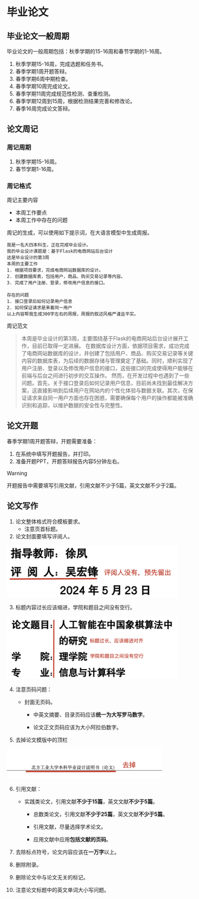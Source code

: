 # 毕业论文

## 毕业论文一般周期

毕业论文的一般周期包括：秋季学期的15-16周和春节学期的1-16周。

1. 秋季学期15-16周，完成选题和任务书。
2. 春季学期1周开题答辩。
3. 春季学期6周中期检查。
4. 春季学期10周完成论文。
5. 春季学期11周完成规范性检测、查重检测。
6. 春季学期12周到15周，根据检测结果完善和修改论。
7. 春季16周完成论文答辩。

## 论文周记

### 周记周期

1. 秋季学期15-16周。
2. 春节学期1-16周。

### 周记格式

周记主要内容

* 本周工作要点
* 本周工作中存在的问题

周记的生成，可以使用如下提示词，在大语言模型中生成周报。

```shell
我是一名大四本科生，正在完成毕业设计。
我的毕业设计课题是：基于Flask的电商网站后台设计
这是毕业设计的第3周
本周的主要工作
1. 根据项目要求，完成电商网站数据库的设计。
2. 创建数据库表，包括用户，商品、购买交易记录等内容。
3. 完成了用户注册、登录，修改用户信息的接口。

存在的问题
1. 接口登录后如何记录用户信息
2. 如何保证请求是来着同一用户
以上内容帮我生成300字左右的周报，周报的叙述风格严谨且平实。
```

周记范文

> 本周是毕业设计的第3周，主要围绕基于Flask的电商网站后台设计展开工作，目前已取得一定进展。
> 在数据库设计方面，依据项目需求，成功完成了电商网站数据库的设计，并创建了包括用户、商品、购买交易记录等关键内容的数据库表，为后续的数据存储与管理奠定了基础。同时，顺利实现了用户注册、登录以及修改用户信息的接口，这些接口的完成使得用户能够在前端与后台之间进行初步的交互操作。
> 然而，在开发过程中也遇到了一些问题。首先，关于接口登录后如何记录用户信息，目前尚未找到最佳解决方案，这直接影响到后续用户在网站内的个性化体验与数据关联。其次，在保证请求来自同一用户方面也存在困惑，需要确保每个用户的操作都能被准确识别和追踪，以维护数据的安全性与完整性。

## 论文开题

春季学期1周开题答辩，开题需要准备：

1. 在系统中填写开题报告，并打印。
2. 准备开题PPT，开题答辩报告内容5分钟左右。

> [!warning]
>
> 开题报告中需要填写引用文献，引用文献不少于5篇，英文文献不少于2篇。

## 论文写作

1. 论文整体格式符合模板要求。
   * 注意页首标题。
2. 论文封面要填写评阅人。

<img src="https://raw.githubusercontent.com/hughxusu/lesson-index/developing/_images/Xnip2025-05-02_10-18-13.jpg" style="zoom:45%;" />

3. 标题内容过长应该缩进，学院和题目之间没有空行。

<img src="./_images/Xnip2025-05-02_10-45-24.jpg" style="zoom:45%;" />

4. 注意页码问题：

   * 封面无页码。
   
   
      * 中英文摘要、目录页码应该**统一为大写罗马数字**。
   
   
      * 论文正文页码应该为大小阿拉伯数字。
   

5. 去掉论文模版中的顶栏

<img src="https://raw.githubusercontent.com/hughxusu/lesson-index/developing/_images/Xnip2025-05-02_10-23-32.jpg" style="zoom:45%;" />

6. 引用文献：

   * 实践类论文，引用文献**不少于15篇**，英文文献**不少于5篇**。
   
   
      * 总数类论文，引用文献**不少于25篇**，英文文献**不少于5篇**。
   
   
      * 引用文献，尽量选择学术论文。
   
   
      * 应用文献中应用**包括文献的页码**。
   

7. 去除标点符号，论文内容应该在**一万字**以上。

8. 删除附录。

9. 删除论文中与论文无关的标记。

10. 注意论文标题中的英文单词大小写问题。

